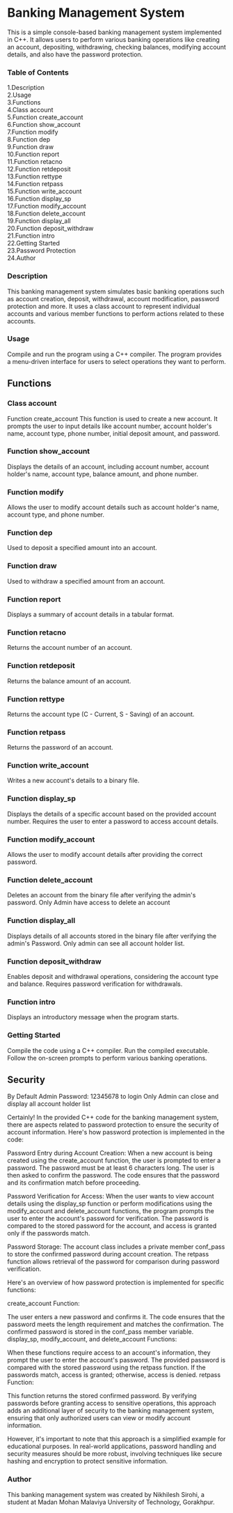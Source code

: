 # Banking Management System
This is a simple console-based banking management system implemented in C++. It allows users to perform various banking operations like creating an account, depositing, withdrawing, checking balances, modifying account details, and also have the password protection.

### Table of Contents
1.Description  
2.Usage  
3.Functions  
4.Class account  
5.Function create_account  
6.Function show_account  
7.Function modify  
8.Function dep  
9.Function draw  
10.Function report  
11.Function retacno  
12.Function retdeposit  
13.Function rettype  
14.Function retpass  
15.Function write_account  
16.Function display_sp  
17.Function modify_account  
18.Function delete_account  
19.Function display_all  
20.Function deposit_withdraw  
21.Function intro  
22.Getting Started  
23.Password Protection  
24.Author  
### Description
This banking management system simulates basic banking operations such as account creation, deposit, withdrawal, account modification, password protection and more. It uses a class account to represent individual accounts and various member functions to perform actions related to these accounts.

### Usage
Compile and run the program using a C++ compiler. The program provides a menu-driven interface for users to select operations they want to perform.

## Functions
### Class account
Function create_account
This function is used to create a new account. It prompts the user to input details like account number, account holder's name, account type, phone number, initial deposit amount, and password.

### Function show_account
Displays the details of an account, including account number, account holder's name, account type, balance amount, and phone number.

### Function modify
Allows the user to modify account details such as account holder's name, account type, and phone number.

### Function dep
Used to deposit a specified amount into an account.

### Function draw
Used to withdraw a specified amount from an account.

### Function report
Displays a summary of account details in a tabular format.

### Function retacno
Returns the account number of an account.

### Function retdeposit
Returns the balance amount of an account.

### Function rettype
Returns the account type (C - Current, S - Saving) of an account.

### Function retpass
Returns the password of an account.

### Function write_account
Writes a new account's details to a binary file.

### Function display_sp
Displays the details of a specific account based on the provided account number. Requires the user to enter a password to access account details.

### Function modify_account
Allows the user to modify account details after providing the correct password.

### Function delete_account
Deletes an account from the binary file after verifying the admin's password.
Only Admin have access to delete an account

### Function display_all
Displays details of all accounts stored in the binary file after verifying the admin's Password.
Only admin can see all account holder list.

### Function deposit_withdraw
Enables deposit and withdrawal operations, considering the account type and balance. Requires password verification for withdrawals.

### Function intro
Displays an introductory message when the program starts.

### Getting Started
Compile the code using a C++ compiler.
Run the compiled executable.
Follow the on-screen prompts to perform various banking operations.

## Security
By Default Admin Password: 12345678 to login
Only Admin can close and display all account holder list

Certainly! In the provided C++ code for the banking management system, there are aspects related to password protection to ensure the security of account information. Here's how password protection is implemented in the code:

Password Entry during Account Creation:
When a new account is being created using the create_account function, the user is prompted to enter a password. The password must be at least 6 characters long. The user is then asked to confirm the password. The code ensures that the password and its confirmation match before proceeding.

Password Verification for Access:
When the user wants to view account details using the display_sp function or perform modifications using the modify_account and delete_account functions, the program prompts the user to enter the account's password for verification. The password is compared to the stored password for the account, and access is granted only if the passwords match.

Password Storage:
The account class includes a private member conf_pass to store the confirmed password during account creation. The retpass function allows retrieval of the password for comparison during password verification.

Here's an overview of how password protection is implemented for specific functions:

create_account Function:

The user enters a new password and confirms it.
The code ensures that the password meets the length requirement and matches the confirmation.
The confirmed password is stored in the conf_pass member variable.
display_sp, modify_account, and delete_account Functions:

When these functions require access to an account's information, they prompt the user to enter the account's password.
The provided password is compared with the stored password using the retpass function.
If the passwords match, access is granted; otherwise, access is denied.
retpass Function:

This function returns the stored confirmed password.
By verifying passwords before granting access to sensitive operations, this approach adds an additional layer of security to the banking management system, ensuring that only authorized users can view or modify account information.

However, it's important to note that this approach is a simplified example for educational purposes. In real-world applications, password handling and security measures should be more robust, involving techniques like secure hashing and encryption to protect sensitive information.

### Author
This banking management system was created by Nikhilesh Sirohi, a student at Madan Mohan Malaviya University of Technology, Gorakhpur.







